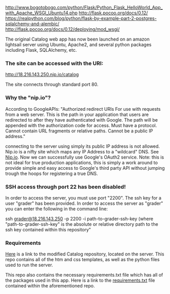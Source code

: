 http://www.bogotobogo.com/python/Flask/Python_Flask_HelloWorld_App_with_Apache_WSGI_Ubuntu14.php
http://flask.pocoo.org/docs/0.12/
https://realpython.com/blog/python/flask-by-example-part-2-postgres-sqlalchemy-and-alembic/
http://flask.pocoo.org/docs/0.12/deploying/mod_wsgi/


The original Catalog web app has now been launched on an amazon lightsail server using Ubuntu, Apache2, and several python packages including Flask, SQLAlchemy, etc.<br>

### The site can be accessed with the URI:<br> 
http://18.216.143.250.nip.io/catalog

The site connects through standard port 80.

### Why the "nip.io"?
According to GoogleAPIs:
"Authorized redirect URIs
For use with requests from a web server. This is the path in your application that users are redirected to after they have authenticated with Google. The path will be appended with the authorization code for access. Must have a protocol. Cannot contain URL fragments or relative paths. Cannot be a public IP address."

connecting to the server using simply its public IP address is not allowed. Nip.io is a nifty site which maps any IP Address to a "wildcard" DNS. See <a href="http://nip.io/">Nip.io</a>. Now we can successfully use Google's OAuth2 service. Note: this is not ideal for true production applications, this is simply a work around to provide simple and easy access to Google's third party API without jumping trough the hoops for registering a true DNS.

### SSH access through port 22 has been disabled!
In order to access the server, you must use port "2200".
The ssh key for a user "grader" has been provided. In order to access the server as "grader" you can enter the following in the command line:

ssh grader@18.216.143.250 -p 2200 -i path-to-grader-ssh-key
(where "path-to-grader-ssh-key" is the absolute or relative directory path to the ssh key contained within this repository"

### Requirements
<a href="https://github.com/JPatrick9793/Udacity_Catalog_2_Ubuntu">Here</a> is a link to the modified Catalog repository, located on the server. This repo contains all of the htm and css templates, as well as the python files used to run the server.

This repo also contains the necessary requirements.txt file which has all of the packages used in this app. Here is a link to the <a href="https://github.com/JPatrick9793/Udacity_Catalog_2_Ubuntu/blob/master/requirements.txt" target="_blank">requirements.txt</a> file contained within the aforementioned repo.
